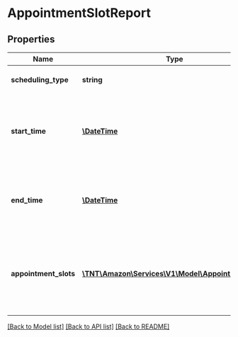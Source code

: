 # AppointmentSlotReport

## Properties
Name | Type | Description | Notes
------------ | ------------- | ------------- | -------------
**scheduling_type** | **string** | Defines the type of slots. | [optional] 
**start_time** | [**\DateTime**](\DateTime.md) | Start Time from which the appointment slots are generated in ISO 8601 format. | [optional] 
**end_time** | [**\DateTime**](\DateTime.md) | End Time up to which the appointment slots are generated in ISO 8601 format. | [optional] 
**appointment_slots** | [**\TNT\Amazon\Services\V1\Model\AppointmentSlot[]**](AppointmentSlot.md) | A list of time windows along with associated capacity in which the service can be performed. | [optional] 

[[Back to Model list]](../README.md#documentation-for-models) [[Back to API list]](../README.md#documentation-for-api-endpoints) [[Back to README]](../README.md)


